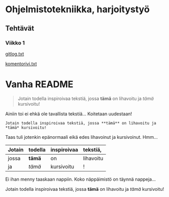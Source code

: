 # Ohjelmistotekniikka, harjoitystyö
## Tehtävät
### Viikko 1
[gitlog.txt](/laskarit/viikko1/gitlog.txt)

[komentorivi.txt](/laskarit/viikko1/komentorivi.txt)



# Vanha README
> Jotain todella inspiroivaa tekstiä, jossa **tämä** on lihavoitu ja *tämä* kursivoitu!

Ainiin toi ei ehkä ole tavallista tekstiä... Koitetaan uudestaan!

```
Jotain todella inspiroivaa tekstiä, jossa **tämä** on lihavoitu ja *tämä* kursivoitu!
```

Taas tuli jotenkin epänormaali eikä edes lihavoinut ja kursivoinut. Hmm...

|Jotain |todella |inspiroivaa |tekstiä,|
|:---|:---|:---|:---|
|jossa |**tämä** |on |lihavoitu|
|ja |*tämä* |kursivoitu|!|

Ei ihan menny taaskaan nappiin. Koko näppäimistö on täynnä nappeja...

Jotain todella inspiroivaa tekstiä, jossa **tämä** on lihavoitu ja *tämä* kursivoitu!
